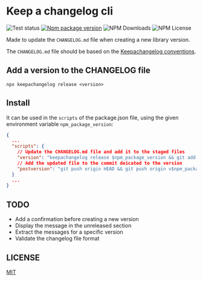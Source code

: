 # Keep a changelog cli

![Test status](https://github.com/vtabary/keepachangelog-cli/workflows/Test/badge.svg)
[![Npm package version](https://img.shields.io/npm/v/@vtabary/keepachangelog-cli)](https://npmjs.com/package/@vtabary/keepachangelog-cli)
![NPM Downloads](https://img.shields.io/npm/dw/@vtabary/keepachangelog-cli)
![NPM License](https://img.shields.io/npm/l/@vtabary/keepachangelog-cli)

Made to update the `CHANGELOG.md` file when creating a new library version.

The `CHANGELOG.md` file should be based on the [Keepachangelog conventions](https://keepachangelog.com).

## Add a version to the CHANGELOG file

```
npx keepachangelog release <version>
```

## Install

It can be used in the `scripts` of the package.json file, using the given environment variable `npm_package_version`:

```json
{
  ...
  "scripts": {
    // Update the CHANGELOG.md file and add it to the staged files
    "version": "keepachangelog release $npm_package_version && git add ./CHANGELOG.md",
    // Add the updated file to the commit deicated to the version
    "postversion": "git push origin HEAD && git push origin v$npm_package_version",
  }
  ...
}
```

## TODO

- Add a confirmation before creating a new version
- Display the message in the unreleased section
- Extract the messages for a specific version
- Validate the changelog file format

## LICENSE

[MIT](LICENSE)
